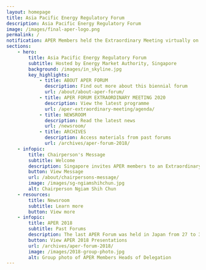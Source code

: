 ```yaml
---
layout: homepage
title: Asia Pacific Energy Regulatory Forum
description: Asia Pacific Energy Regulatory Forum
image: /images/final-aper-logo.png
permalink: /
notification: APER Members held the Extraordinary Meeting virtually on 14 August 2020. <a href="/newsroom/press-release/20200814-aper-eom/">Find out more here</a>
sections:
    - hero:
        title: Asia Pacific Energy Regulatory Forum
        subtitle: Hosted by Energy Market Authority, Singapore
        background: /images/in_skyline.jpg
        key_highlights:
            - title: ABOUT APER FORUM
              description: Find out more about this biennial forum
              url: /about/about-aper-forum/
            - title: APER FORUM EXTRAORDINARY MEETING 2020
              description: View the latest programme
              url: /aper-extraordinary-meeting/agenda/
            - title: NEWSROOM
              description: Read the latest news
              url: /newsroom/
            - title: ARCHIVES
              description: Access materials from past forums
              url: /archives/aper-forum-2018/
    - infopic:
        title: Chairperson's Message
        subtitle: Welcome
        description: Singapore invites APER members to an Extraordinary Meeting on 14 August 2020 to share their views on the regulatory challenges and economic impact of COVID-19 and how they are preparing for future disruptions.
        button: View Message
        url: /about/chairpersons-message/
        image: /images/sg-ngiamshihchun.jpg
        alt: Chairperson Ngiam Shih Chun
    - resources:
        title: Newsroom
        subtitle: Learn more
        button: View more
    - infopic:
        title: APER 2018
        subtitle: Past Forums
        description: The last APER Forum was held in Japan from 27 to 30 November 2018. APER Members discussed the future of electricity networks with disruptive technologies, how regulators can ensure competitive and investable energy markets, and emerging issues for market surveillance and regulation.
        button: View APER 2018 Presentations
        url: /archives/aper-forum-2018/
        image: /images/2018-group-photo.jpg
        alt: Group photo of APER Members Heads of Delegation
---
```

